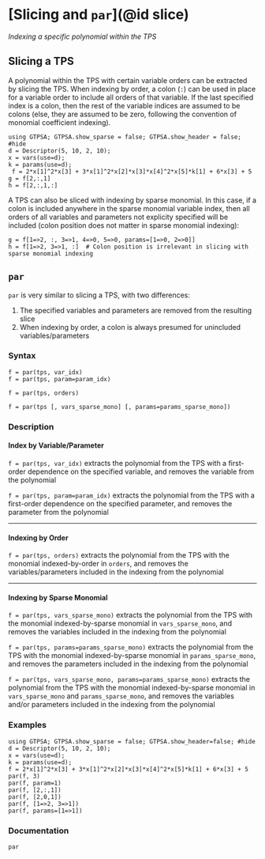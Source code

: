 # [Slicing and `par`](@id slice)
*Indexing a specific polynomial within the TPS*

## Slicing a TPS
A polynomial within the TPS with certain variable orders can be extracted by slicing the TPS. When indexing by order, a colon (`:`) can be used in place for a variable order to include all orders of that variable. If the last specified index is a colon, then the rest of the variable indices are assumed to be colons (else, they are assumed to be zero, following the convention of monomial coefficient indexing).

```@repl slice
using GTPSA; GTPSA.show_sparse = false; GTPSA.show_header = false; #hide
d = Descriptor(5, 10, 2, 10);
x = vars(use=d);
k = params(use=d);
 f = 2*x[1]^2*x[3] + 3*x[1]^2*x[2]*x[3]*x[4]^2*x[5]*k[1] + 6*x[3] + 5
g = f[2,:,1]
h = f[2,:,1,:]
```

A TPS can also be sliced with indexing by sparse monomial. In this case, if a colon is included anywhere in the sparse monomial variable index, then all orders of all variables and parameters not explicity specified will be included (colon position does not matter in sparse monomial indexing):

```@repl slice
g = f[1=>2, :, 3=>1, 4=>0, 5=>0, params=[1=>0, 2=>0]]
h = f[1=>2, 3=>1, :]  # Colon position is irrelevant in slicing with sparse monomial indexing
```

## `par`

`par` is very similar to slicing a TPS, with two differences:

1. The specified variables and parameters are removed from the resulting slice
2. When indexing by order, a colon is always presumed for unincluded variables/parameters

### Syntax
```
f = par(tps, var_idx)
f = par(tps, param=param_idx)

f = par(tps, orders)

f = par(tps [, vars_sparse_mono] [, params=params_sparse_mono])
```

### Description
#### Index by Variable/Parameter
`f = par(tps, var_idx)` extracts the polynomial from the TPS with a first-order dependence on the specified variable, and removes the variable from the polynomial

`f = par(tps, param=param_idx)` extracts the polynomial from the TPS with a first-order dependence on the specified parameter, and removes the parameter from the polynomial

------

#### Indexing by Order
`f = par(tps, orders)` extracts the polynomial from the TPS with the monomial indexed-by-order in `orders`, and removes the variables/parameters included in the indexing from the polynomial

------

#### Indexing by Sparse Monomial
`f = par(tps, vars_sparse_mono)` extracts the polynomial from the TPS with the monomial indexed-by-sparse monomial in `vars_sparse_mono`, and removes the variables included in the indexing from the polynomial

`f = par(tps, params=params_sparse_mono)` extracts the polynomial from the TPS with the monomial indexed-by-sparse monomial in `params_sparse_mono`, and removes the parameters included in the indexing from the polynomial

`f = par(tps, vars_sparse_mono, params=params_sparse_mono)` extracts the polynomial from the TPS with the monomial indexed-by-sparse monomial in `vars_sparse_mono` and `params_sparse_mono`, and removes the variables and/or parameters included in the indexing from the polynomial

### Examples

```@repl par
using GTPSA; GTPSA.show_sparse = false; GTPSA.show_header=false; #hide
d = Descriptor(5, 10, 2, 10);
x = vars(use=d);
k = params(use=d);
f = 2*x[1]^2*x[3] + 3*x[1]^2*x[2]*x[3]*x[4]^2*x[5]*k[1] + 6*x[3] + 5
par(f, 3)
par(f, param=1)
par(f, [2,:,1])
par(f, [2,0,1])
par(f, [1=>2, 3=>1])
par(f, params=[1=>1])
```

### Documentation
```@docs
par
```




